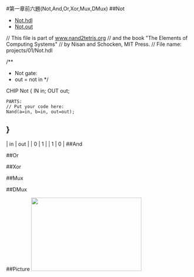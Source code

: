 #第一章前六題(Not,And,Or,Xor,Mux,DMux)
##Not
* [Not.hdl](https://github.com/cycyucheng1010/co109a/blob/master/01/Not.hdl)
* [Not.out](https://github.com/cycyucheng1010/co109a/blob/master/01/Not.out)

// This file is part of www.nand2tetris.org
// and the book "The Elements of Computing Systems"
// by Nisan and Schocken, MIT Press.
// File name: projects/01/Not.hdl

/**
 * Not gate:
 * out = not in
 */

CHIP Not {
    IN in;
    OUT out;

    PARTS:
    // Put your code here:
    Nand(a=in, b=in, out=out);
}
---------------------------------------
|  in   |  out  |
|   0   |   1   |
|   1   |   0   |
##And

##Or

##Xor

##Mux

##DMux

##Picture
<img src="https://github.com/cycyucheng1010/co109a/blob/master/01/Not_And_Or_Xor_Mux_DMux_20200917.jpg" width="300" height="200" align=center/ >
